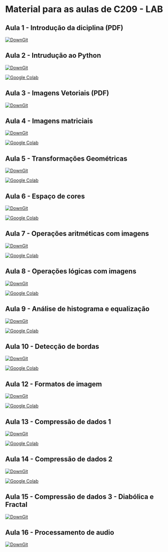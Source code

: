 # Material para as aulas de C209 - LAB

## Aula 1 - Introdução da diciplina (PDF)

[![DownGit](https://badgen.net/badge/Download/from%20Github/purple?icon=github)](https://downgit.github.io/#/home?url=https://github.com/avnerjose/INATEL-C209/tree/main/Aulas/aula-01-apresentacao.pdf)

## Aula 2 - Intrudução ao Python

[![DownGit](https://badgen.net/badge/Download/from%20Github/purple?icon=github)](https://downgit.github.io/#/home?url=https://github.com/avnerjose/INATEL-C209/tree/main/Aulas/aula-02-introducao-ao-Python)

[![Google Colab](https://badgen.net/badge/Launch/on%20Google%20Colab/blue?icon=terminal)](https://colab.research.google.com/github/avnerjose/INATEL-C209/blob/main/Aulas/aula-02-introducao-ao-Python/Aula%2002.ipynb)

## Aula 3 - Imagens Vetoriais (PDF)

[![DownGit](https://badgen.net/badge/Download/from%20Github/purple?icon=github)](https://downgit.github.io/#/home?url=https://github.com/avnerjose/INATEL-C209/tree/main/Aulas/aula-03-imagens-vetoriais)

## Aula 4 - Imagens matriciais

[![DownGit](https://badgen.net/badge/Download/from%20Github/purple?icon=github)](https://downgit.github.io/#/home?url=https://github.com/avnerjose/INATEL-C209/tree/main/Aulas/aula-04-imagens-matriciais)

[![Google Colab](https://badgen.net/badge/Launch/on%20Google%20Colab/blue?icon=terminal)](https://colab.research.google.com/github/avnerjose/INATEL-C209/blob/main/Aulas/aula-04-imagens-matriciais/Aula%204%20.ipynb)

## Aula 5 - Transformações Geométricas

[![DownGit](https://badgen.net/badge/Download/from%20Github/purple?icon=github)](https://downgit.github.io/#/home?url=https://github.com/avnerjose/INATEL-C209/tree/main/Aulas/aula-05-transformacoes-geometricas)

[![Google Colab](https://badgen.net/badge/Launch/on%20Google%20Colab/blue?icon=terminal)](https://colab.research.google.com/github/avnerjose/INATEL-C209/blob/main/Aulas/aula-05-transformacoes-geometricas/Aula%205.ipynb)

## Aula 6 - Espaço de cores

[![DownGit](https://badgen.net/badge/Download/from%20Github/purple?icon=github)](https://downgit.github.io/#/home?url=https://github.com/avnerjose/INATEL-C209/tree/main/Aulas/aula-06-espaco-de-cores)

[![Google Colab](https://badgen.net/badge/Launch/on%20Google%20Colab/blue?icon=terminal)](https://colab.research.google.com/github/avnerjose/INATEL-C209/blob/main/Aulas/aula-06-espaco-de-cores/Aula%206.ipynb)

## Aula 7 - Operações aritméticas com imagens

[![DownGit](https://badgen.net/badge/Download/from%20Github/purple?icon=github)](https://downgit.github.io/#/home?url=https://github.com/avnerjose/INATEL-C209/tree/main/Aulas/aula-07-operacoes-aritmeticas)

[![Google Colab](https://badgen.net/badge/Launch/on%20Google%20Colab/blue?icon=terminal)](https://colab.research.google.com/github/avnerjose/INATEL-C209/blob/main/Aulas/aula-07-operacoes-aritmeticas/Aula%207.ipynb)

## Aula 8 - Operações lógicas com imagens

[![DownGit](https://badgen.net/badge/Download/from%20Github/purple?icon=github)](https://downgit.github.io/#/home?url=https://github.com/avnerjose/INATEL-C209/tree/main/Aulas/aula-08-operacoes-logicas)

[![Google Colab](https://badgen.net/badge/Launch/on%20Google%20Colab/blue?icon=terminal)](https://colab.research.google.com/github/avnerjose/INATEL-C209/blob/main/Aulas/aula-08-operacoes-logicas/Aula%208.ipynb)

## Aula 9 - Análise de histograma e equalização

[![DownGit](https://badgen.net/badge/Download/from%20Github/purple?icon=github)](https://downgit.github.io/#/home?url=https://github.com/avnerjose/INATEL-C209/tree/main/Aulas/aula-09-analise-de-histograma-e-equalizacao)

[![Google Colab](https://badgen.net/badge/Launch/on%20Google%20Colab/blue?icon=terminal)](https://colab.research.google.com/github/avnerjose/INATEL-C209/blob/main/Aulas/aula-09-analise-de-histograma-e-equalizacao/Aula%209.ipynb)

## Aula 10 - Detecção de bordas


[![DownGit](https://badgen.net/badge/Download/from%20Github/purple?icon=github)](https://downgit.github.io/#/home?url=https://github.com/avnerjose/INATEL-C209/tree/main/Aulas/aula-10-deteccao-de-bordas)

[![Google Colab](https://badgen.net/badge/Launch/on%20Google%20Colab/blue?icon=terminal)](https://colab.research.google.com/github/avnerjose/INATEL-C209/blob/main/Aulas/aula-10-deteccao-de-bordas/Aula%210.ipynb)

## Aula 12 - Formatos de imagem

[![DownGit](https://badgen.net/badge/Download/from%20Github/purple?icon=github)](https://downgit.github.io/#/home?url=https://github.com/avnerjose/INATEL-C209/tree/main/Aulas/aula-12-formatos-de-imagens)

[![Google Colab](https://badgen.net/badge/Launch/on%20Google%20Colab/blue?icon=terminal)](https://colab.research.google.com/github/avnerjose/INATEL-C209/blob/main/Aulas/aula-12-formatos-de-imagens/Aula%212.ipynb)

## Aula 13 - Compressão de dados 1

[![DownGit](https://badgen.net/badge/Download/from%20Github/purple?icon=github)](https://downgit.github.io/#/home?url=https://github.com/avnerjose/INATEL-C209/tree/main/Aulas/aula-13-compressao-de-dados-pt1)

[![Google Colab](https://badgen.net/badge/Launch/on%20Google%20Colab/blue?icon=terminal)](https://colab.research.google.com/github/avnerjose/INATEL-C209/blob/main/Aulas/aula-13-compressao-de-dados-pt1/Aula%213.ipynb)

## Aula 14 - Compressão de dados 2

[![DownGit](https://badgen.net/badge/Download/from%20Github/purple?icon=github)](https://downgit.github.io/#/home?url=https://github.com/avnerjose/INATEL-C209/tree/main/Aulas/aula-14-compressao-de-dados-pt2)

[![Google Colab](https://badgen.net/badge/Launch/on%20Google%20Colab/blue?icon=terminal)](https://colab.research.google.com/github/avnerjose/INATEL-C209/blob/main/Aulas/aula-14-compressao-de-dados-pt2/Aula%214.ipynb)

## Aula 15 - Compressão de dados 3 - Diabólica e Fractal

[![DownGit](https://badgen.net/badge/Download/from%20Github/purple?icon=github)](https://downgit.github.io/#/home?url=https://github.com/avnerjose/INATEL-C209/tree/main/Aulas/Fractal%20e%20Diabólica)

## Aula 16 - Processamento de audio

[![DownGit](https://badgen.net/badge/Download/from%20Github/purple?icon=github)](https://downgit.github.io/#/home?url=https://github.com/avnerjose/INATEL-C209/tree/main/Aulas/aula-15-processamento-de-audio)



